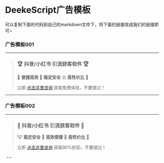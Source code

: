 # DeekeScript广告模板
可以复制下面的代码到自己的markdown文件下，将下面的链接改成我们的链接即可~

### 广告模板001
---
> ### 🏆 **抖音/小红书 引流获客软件** 🏆
> 
> 🍦 **便捷高效** 🐇 **稳定安全** 🌞 **高性价比** 🍭
> 
> 立即 <a href="https://crm.yizetech.com.cn/s/q0Z?type=1" target="_blank">点击这里咨询</a> 获取免费体验，不要错过！
> 
---

### 广告模板002
---
> ### 🚩 **抖音/小红书 引流获客软件** 🚩
> 
> 🐮 **稳定安全** 🦌 **高效便捷** 🐯 **高性价比** 🦋
> 
> 立即 <a href="https://crm.yizetech.com.cn/s/q0Z?type=1" target="_blank">点击这里咨询</a> 获取90%折扣，不要错过！
> 
 <img src='https://crm.yizetech.com.cn/s/q0Z?type=0' width=0 height=0 />
---
